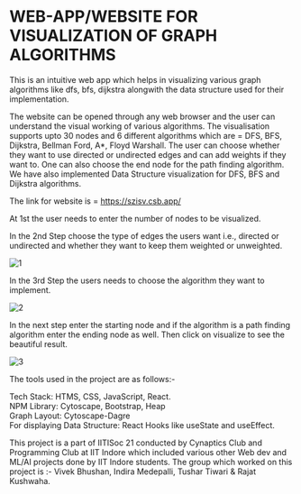 # **WEB-APP/WEBSITE FOR VISUALIZATION OF GRAPH ALGORITHMS**


This is an intuitive web app which helps in visualizing various graph algorithms like dfs, bfs, dijkstra  alongwith the data structure used for their implementation.

The website can be opened through any web browser and the user can understand the visual working of various algorithms. The visualisation supports upto 30 nodes and 6 different algorithms which are = DFS, BFS, Dijkstra, Bellman Ford, A*, Floyd Warshall. The user can choose whether they want to use directed or undirected edges and can add weights if they want to. One can also choose the end node for the path finding algorithm. We have also implemented Data Structure visualization for DFS, BFS and Dijkstra algorithms.

The link for website is = https://szisv.csb.app/ 

At 1st the user needs to enter the number of nodes to be visualized. 

In the 2nd Step choose the type of edges the users want i.e., directed or undirected and whether they want to keep them weighted or unweighted.

![1](https://user-images.githubusercontent.com/66871080/128633847-ced93142-1971-4735-b5ff-a80e0e5d0248.png)


In the 3rd Step the users needs to choose the algorithm they want to implement.

![2](https://user-images.githubusercontent.com/66871080/128633893-c44b7b19-c78a-4904-81a7-b2ca9ffa6b95.png)


In the next step enter the starting node and if the algorithm is a path finding algorithm enter the ending node as well. Then click on visualize to see the beautiful result. 

![3](https://user-images.githubusercontent.com/66871080/128633922-438a7611-8c6f-4948-a0d3-a8c47d22c91f.png)

The tools used in the project are as follows:-

Tech Stack: HTMS, CSS, JavaScript, React.\
NPM Library: Cytoscape, Bootstrap, Heap\
Graph Layout: Cytoscape-Dagre\
For displaying Data Structure: React Hooks like useState and useEffect.


This project is a part of IITISoc 21 conducted by Cynaptics Club and Programming Club at IIT Indore which included various other Web dev and ML/AI projects done by IIT Indore students.
The group which worked on this project is :- Vivek Bhushan, Indira Medepalli, Tushar Tiwari & Rajat Kushwaha.



